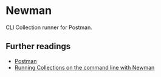 # Newman <!-- omit in toc -->

CLI Collection runner for Postman.

## Further readings

- [Postman]
- [Running Collections on the command line with Newman]

<!-- internal knowledge base -->
[postman]: postman.md

<!-- projects' references -->
[running collections on the command line with newman]: https://learning.postman.com/docs/running-collections/using-newman-cli/command-line-integration-with-newman/
